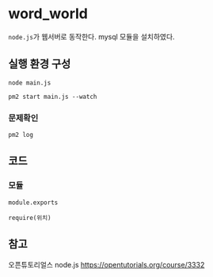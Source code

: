 # word_world

`node.js`가 웹서버로 동작한다.
mysql 모듈을 설치하였다.


## 실행 환경 구성

`node main.js`

`pm2 start main.js --watch`

### 문제확인

`pm2 log`




## 코드

### 모듈

`module.exports`

`require(위치)`





## 참고

오픈튜토리얼스 node.js
https://opentutorials.org/course/3332
